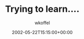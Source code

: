 ---
title: 'Trying to learn....'
posts: 2
hash: 't23'
author: 'wkoffel'
date: 2002-05-22T15:15:00+00:00
sources:
  - http://forums.tokipona.org/viewtopic.php%3Ft=23.html
---